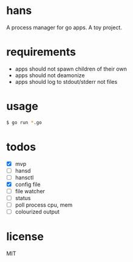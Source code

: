 # hans
A process manager for go apps. A toy project.

# requirements
- apps should not spawn children of their own
- apps should not deamonize
- apps should log to stdout/stderr not files

# usage
```bash
$ go run *.go
```

# todos
- [x] mvp
- [ ] hansd
- [ ] hansctl
- [x] config file
- [ ] file watcher
- [ ] status
- [ ] poll process cpu, mem
- [ ] colourized output

# license
MIT
